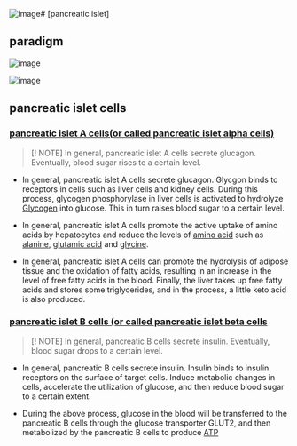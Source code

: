 ![image](https://github.com/user-attachments/assets/4711b392-d53f-41e5-9bc3-5a6d8bd0da48)# [pancreatic islet]
## paradigm
![image](https://github.com/user-attachments/assets/4b5a9aad-113d-4ab4-80a3-a0bb4ad0d230)

![image](https://github.com/user-attachments/assets/ef9866e4-f922-47e5-be02-a2bb29e74654)

## pancreatic islet cells
### [pancreatic islet A cells(or called pancreatic islet alpha cells)](https://en.wikipedia.org/wiki/Alpha_cell)
> [! NOTE]
> In general, pancreatic islet A cells secrete glucagon. Eventually, blood sugar rises to a certain level.

+ In general, pancreatic islet A cells secrete glucagon. Glycgon binds to receptors in cells such as liver cells and kidney cells. During this process, glycogen phosphorylase in liver cells is activated to hydrolyze [Glycogen](https://en.wikipedia.org/wiki/Glycogen) into glucose. This in turn raises blood sugar to a certain level.

+ In general, pancreatic islet A cells promote the active uptake of amino acids by hepatocytes and reduce the levels of [amino acid](https://en.wikipedia.org/wiki/Amino_acid) such as [alanine](https://en.wikipedia.org/wiki/Alanine), [glutamic acid](https://en.wikipedia.org/wiki/Glutamic_acid) and [glycine](https://en.wikipedia.org/wiki/Glycine).
  
+ In general, pancreatic islet A cells can promote the hydrolysis of adipose tissue and the oxidation of fatty acids, resulting in an increase in the level of free fatty acids in the blood. Finally, the liver takes up free fatty acids and stores some triglycerides, and in the process, a little keto acid is also produced.

### [pancreatic islet B cells (or called pancreatic islet beta cells](https://en.wikipedia.org/wiki/Beta_cell)
> [! NOTE]
> In general, pancreatic B cells secrete insulin. Eventually, blood sugar drops to a certain level.

+ In general, pancreatic B cells secrete insulin. Insulin binds to insulin receptors on the surface of target cells. Induce metabolic changes in cells, accelerate the utilization of glucose, and then reduce blood sugar to a certain extent.
  
+ During the above process, glucose in the blood will be transferred to the pancreatic B cells through the glucose transporter GLUT2, and then metabolized by the pancreatic B cells to produce [ATP](https://en.wikipedia.org/wiki/Adenosine_triphosphate)
